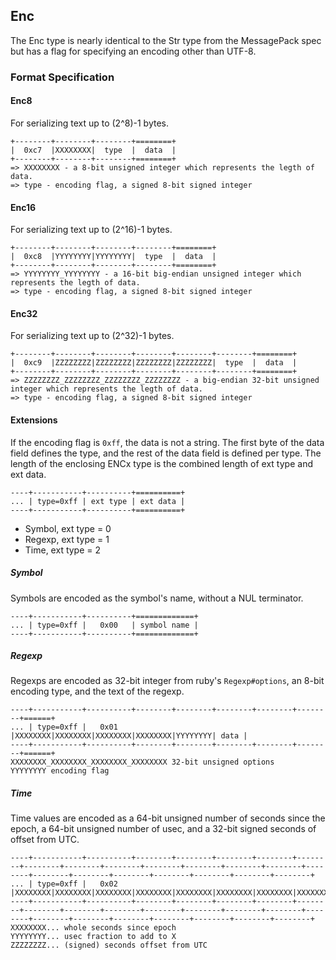 ## Enc

The Enc type is nearly identical to the Str type from the MessagePack spec but has a flag for specifying an encoding other than UTF-8.

### Format Specification

#### Enc8

For serializing text up to (2^8)-1 bytes.

```
+--------+--------+--------+========+
|  0xc7  |XXXXXXXX|  type  |  data  |
+--------+--------+--------+========+
=> XXXXXXXX - a 8-bit unsigned integer which represents the legth of data.
=> type - encoding flag, a signed 8-bit signed integer
```

#### Enc16

For serializing text up to (2^16)-1 bytes.

```
+--------+--------+--------+--------+========+
|  0xc8  |YYYYYYYY|YYYYYYYY|  type  |  data  |
+--------+--------+--------+--------+========+
=> YYYYYYYY_YYYYYYYY - a 16-bit big-endian unsigned integer which represents the legth of data.
=> type - encoding flag, a signed 8-bit signed integer
```

#### Enc32

For serializing text up to (2^32)-1 bytes.

```
+--------+--------+--------+--------+--------+--------+========+
|  0xc9  |ZZZZZZZZ|ZZZZZZZZ|ZZZZZZZZ|ZZZZZZZZ|  type  |  data  |
+--------+--------+--------+--------+--------+--------+========+
=> ZZZZZZZZ_ZZZZZZZZ_ZZZZZZZZ_ZZZZZZZZ - a big-endian 32-bit unsigned integer which represents the legth of data.
=> type - encoding flag, a signed 8-bit signed integer
```

#### Extensions

If the encoding flag is `0xff`, the data is not a string. The first byte of the data field defines the type, and the rest of the data field is defined per type.
The length of the enclosing ENCx type is the combined length of ext type and ext data.

```
----+-----------+----------+==========+
... | type=0xff | ext type | ext data |
----+-----------+----------+==========+
```

* Symbol, ext type = 0
* Regexp, ext type = 1
* Time, ext type = 2

##### Symbol

Symbols are encoded as the symbol's name, without a NUL terminator.

```
----+-----------+----------+=============+
... | type=0xff |   0x00   | symbol name |
----+-----------+----------+=============+
```

##### Regexp

Regexps are encoded as 32-bit integer from ruby's `Regexp#options`, an 8-bit encoding type, and the text of the regexp.

```
----+-----------+----------+--------+--------+--------+--------+--------+======+
... | type=0xff |   0x01   |XXXXXXXX|XXXXXXXX|XXXXXXXX|XXXXXXXX|YYYYYYYY| data |
----+-----------+----------+--------+--------+--------+--------+--------+======+
XXXXXXXX_XXXXXXXX_XXXXXXXX_XXXXXXXX 32-bit unsigned options
YYYYYYYY encoding flag
```

##### Time

Time values are encoded as a 64-bit unsigned number of seconds since the epoch, a 64-bit unsigned number of usec, and a 32-bit signed seconds of offset from UTC.

```
----+-----------+----------+--------+--------+--------+--------+--------+--------+--------+--------+--------+--------+--------+--------+--------+--------+--------+--------+--------+--------+--------+--------+
... | type=0xff |   0x02   |XXXXXXXX|XXXXXXXX|XXXXXXXX|XXXXXXXX|XXXXXXXX|XXXXXXXX|XXXXXXXX|XXXXXXXX|YYYYYYYY|YYYYYYYY|YYYYYYYY|YYYYYYYY|YYYYYYYY|YYYYYYYY|YYYYYYYY|YYYYYYYY|ZZZZZZZZ|ZZZZZZZZ|ZZZZZZZZ|ZZZZZZZZ|
----+-----------+----------+--------+--------+--------+--------+--------+--------+--------+--------+--------+--------+--------+--------+--------+--------+--------+--------+--------+--------+--------+--------+
XXXXXXXX... whole seconds since epoch
YYYYYYYY... usec fraction to add to X
ZZZZZZZZ... (signed) seconds offset from UTC
```
